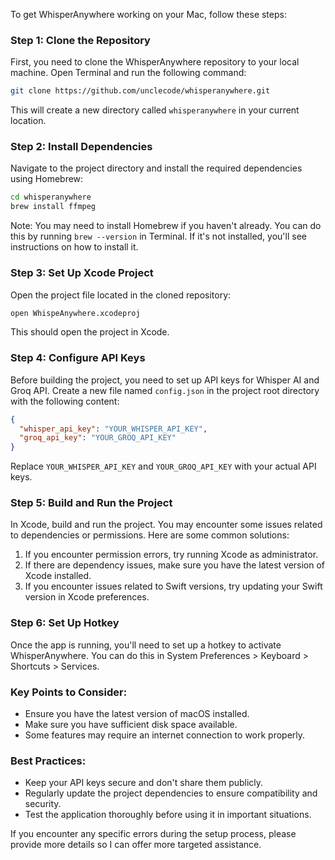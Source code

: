 To get WhisperAnywhere working on your Mac, follow these steps:

### Step 1: Clone the Repository

First, you need to clone the WhisperAnywhere repository to your local machine. Open Terminal and run the following command:

```bash
git clone https://github.com/unclecode/whisperanywhere.git
```

This will create a new directory called `whisperanywhere` in your current location.

### Step 2: Install Dependencies

Navigate to the project directory and install the required dependencies using Homebrew:

```bash
cd whisperanywhere
brew install ffmpeg
```

Note: You may need to install Homebrew if you haven't already. You can do this by running `brew --version` in Terminal. If it's not installed, you'll see instructions on how to install it.

### Step 3: Set Up Xcode Project

Open the project file located in the cloned repository:

```bash
open WhispeAnywhere.xcodeproj
```

This should open the project in Xcode.

### Step 4: Configure API Keys

Before building the project, you need to set up API keys for Whisper AI and Groq API. Create a new file named `config.json` in the project root directory with the following content:

```json
{
  "whisper_api_key": "YOUR_WHISPER_API_KEY",
  "groq_api_key": "YOUR_GROQ_API_KEY"
}
```

Replace `YOUR_WHISPER_API_KEY` and `YOUR_GROQ_API_KEY` with your actual API keys.

### Step 5: Build and Run the Project

In Xcode, build and run the project. You may encounter some issues related to dependencies or permissions. Here are some common solutions:

1. If you encounter permission errors, try running Xcode as administrator.
2. If there are dependency issues, make sure you have the latest version of Xcode installed.
3. If you encounter issues related to Swift versions, try updating your Swift version in Xcode preferences.

### Step 6: Set Up Hotkey

Once the app is running, you'll need to set up a hotkey to activate WhisperAnywhere. You can do this in System Preferences > Keyboard > Shortcuts > Services.

### Key Points to Consider:

- Ensure you have the latest version of macOS installed.
- Make sure you have sufficient disk space available.
- Some features may require an internet connection to work properly.

### Best Practices:

- Keep your API keys secure and don't share them publicly.
- Regularly update the project dependencies to ensure compatibility and security.
- Test the application thoroughly before using it in important situations.

If you encounter any specific errors during the setup process, please provide more details so I can offer more targeted assistance.
